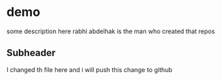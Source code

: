 # demo

some description here 
rabhi abdelhak is the man who created that repos


## Subheader

I changed th file here and i will push this change to github